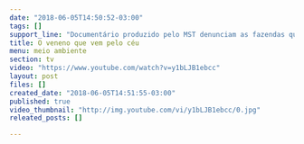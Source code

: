```yaml
---
date: "2018-06-05T14:50:52-03:00"
tags: []
support_line: "Documentário produzido pelo MST denunciam as fazendas que pulverizam veneno no interior de São Paulo, atingindo e contaminando a produção dos assentamentos de Reforma Agrária.\n\n"
title: O veneno que vem pelo céu
menu: meio ambiente
section: tv
video: "https://www.youtube.com/watch?v=y1bLJB1ebcc"
layout: post
files: []
created_date: "2018-06-05T14:51:55-03:00"
published: true
video_thumbnail: "http://img.youtube.com/vi/y1bLJB1ebcc/0.jpg"
releated_posts: []

---
```


